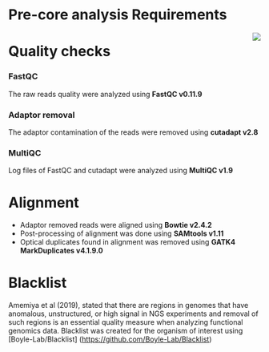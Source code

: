 # Pre-core analysis Requirements

<img align="right"  src="https://github.com/RadPa/ATAC-seq/blob/main/pre-analysis/checkpresentation.jpg"> 

# Quality checks
### FastQC
The raw reads quality were analyzed using **FastQC v0.11.9**

### Adaptor removal
The adaptor contamination of the reads were removed using **cutadapt v2.8**

### MultiQC
Log files of FastQC and cutadapt were analyzed using **MultiQC v1.9**


# Alignment 
* Adaptor removed reads were aligned using **Bowtie v2.4.2**
* Post-processing of alignment was done using **SAMtools v1.11**
* Optical duplicates found in alignment was removed using **GATK4 MarkDuplicates v4.1.9.0**

# Blacklist
Amemiya et al (2019), stated that there are regions in genomes that have anomalous, unstructured, or high signal in NGS experiments and removal of such regions is an essential quality measure when analyzing functional genomics data.
Blacklist was created for the organism of interest using [Boyle-Lab/Blacklist] (https://github.com/Boyle-Lab/Blacklist)
